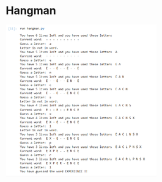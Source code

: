 # Hangman

<img src="https://github.com/Sarah269/stunning-guacamole/blob/main/Hangman/Hangman.png" height="400" />
